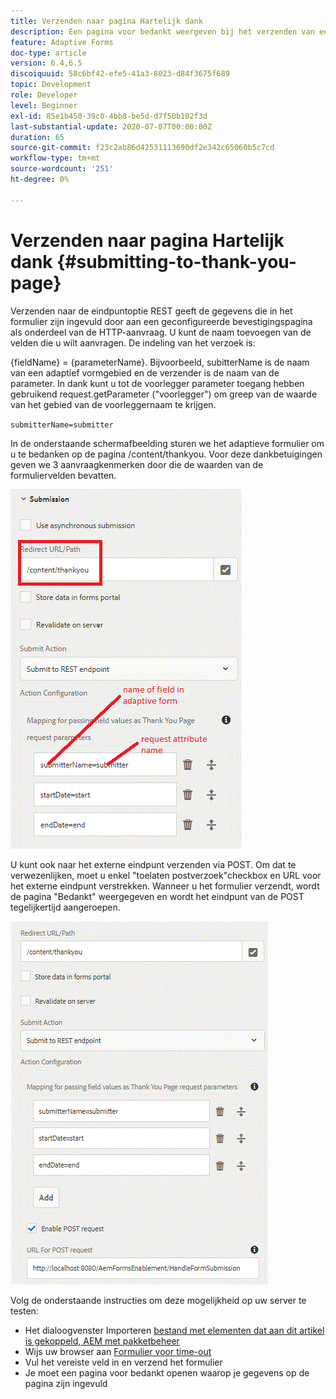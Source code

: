 ```yaml
---
title: Verzenden naar pagina Hartelijk dank
description: Een pagina voor bedankt weergeven bij het verzenden van een adaptief formulier
feature: Adaptive Forms
doc-type: article
version: 6.4,6.5
discoiquuid: 58c6bf42-efe5-41a3-8023-d84f3675f689
topic: Development
role: Developer
level: Beginner
exl-id: 85e1b450-39c0-4bb8-be5d-d7f50b102f3d
last-substantial-update: 2020-07-07T00:00:00Z
duration: 65
source-git-commit: f23c2ab86d42531113690df2e342c65060b5c7cd
workflow-type: tm+mt
source-wordcount: '251'
ht-degree: 0%

---
```


# Verzenden naar pagina Hartelijk dank {#submitting-to-thank-you-page}

Verzenden naar de eindpuntoptie REST geeft de gegevens die in het formulier zijn ingevuld door aan een geconfigureerde bevestigingspagina als onderdeel van de HTTP-aanvraag. U kunt de naam toevoegen van de velden die u wilt aanvragen. De indeling van het verzoek is:

\{fieldName\} = \{parameterName\}. Bijvoorbeeld, subitterName is de naam van een adaptief vormgebied en de verzender is de naam van de parameter. In dank kunt u tot de voorlegger parameter toegang hebben gebruikend request.getParameter (&quot;voorlegger&quot;) om greep van de waarde van het gebied van de voorleggernaam te krijgen.

`submitterName=submitter`

In de onderstaande schermafbeelding sturen we het adaptieve formulier om u te bedanken op de pagina /content/thankyou. Voor deze dankbetuigingen geven we 3 aanvraagkenmerken door die de waarden van de formuliervelden bevatten.

![Bedankt, pagina](assets/thankyoupage.gif)

U kunt ook naar het externe eindpunt verzenden via POST. Om dat te verwezenlijken, moet u enkel &quot;toelaten postverzoek&quot;checkbox en URL voor het externe eindpunt verstrekken. Wanneer u het formulier verzendt, wordt de pagina &quot;Bedankt&quot; weergegeven en wordt het eindpunt van de POST tegelijkertijd aangeroepen.

![Vastlegconfiguratie](assets/capture.gif)

Volg de onderstaande instructies om deze mogelijkheid op uw server te testen:

* Het dialoogvenster Importeren [bestand met elementen dat aan dit artikel is gekoppeld, AEM met pakketbeheer](assets/submittingtorestendpoint.zip)
* Wijs uw browser aan [Formulier voor time-out](http://localhost:4502/content/dam/formsanddocuments/helpx/timeoffrequestform/jcr:content?wcmmode=disabled)
* Vul het vereiste veld in en verzend het formulier
* Je moet een pagina voor bedankt openen waarop je gegevens op de pagina zijn ingevuld
